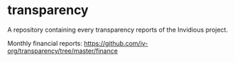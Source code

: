 # transparency

A repository containing every transparency reports of the Invidious project.


Monthly financial reports: https://github.com/iv-org/transparency/tree/master/finance
